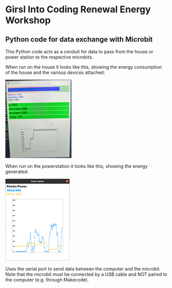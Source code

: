 # Girsl Into Coding Renewal Energy Workshop
## Python code for data exchange with Microbit

This Python code acts as a conduit for data to pass from the house or power station to the respective microbits.

When run on the house it looks like this, showing the energy consumption of the house and the various devices attached:

![House](house-image.png)

When run on the powerstation it looks like this, showing the energy generated:

![Power Station](powerstation-image.png)

Uses the serial port to send data between the computer and the microbit.  Note that the microbit must be connected by a USB cable and NOT paired to the computer (e.g. through Makecode).

